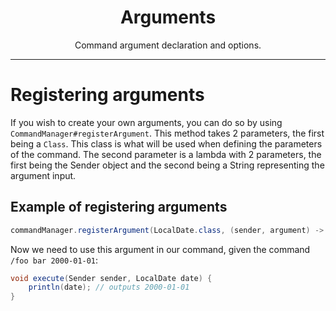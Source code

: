 <center><h1>Arguments</h1></center>
<center>
<p>Command argument declaration and options.</p>
</center>

---

# Registering arguments
If you wish to create your own arguments, you can do so by using `CommandManager#registerArgument`.
This method takes 2 parameters, the first being a `Class`. This class is what will be used when defining the parameters of the command.
The second parameter is a lambda with 2 parameters, the first being the Sender object and the second being a String representing the argument input.

## Example of registering arguments
```java
commandManager.registerArgument(LocalDate.class, (sender, argument) -> LocalDate.parse(argument));
```

Now we need to use this argument in our command, given the command `/foo bar 2000-01-01`:
```java
void execute(Sender sender, LocalDate date) {
    println(date); // outputs 2000-01-01
}
```
